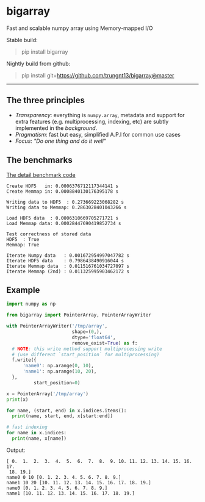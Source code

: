 # bigarray
Fast and scalable numpy array using Memory-mapped I/O

Stable build:
> pip install bigarray

Nightly build from github:
> pip install git+https://github.com/trungnt13/bigarray@master

---
## The three principles

* *Transparency*: everything is `numpy.array`, metadata and support for extra features (e.g. multiprocessing, indexing, etc) are subtly implemented in the _background_.
* *Pragmatism*: fast but easy, simplified A.P.I for common use cases
* *Focus*: _"Do one thing and do it well"_

## The benchmarks

[The detail benchmark code](https://github.com/trungnt13/bigarray/blob/master/benchmarks/mmap_vs_hdf5.py)
```
Create HDF5   in: 0.0006376712117344141 s
Create Memmap in: 0.0008840130176395178 s

Writing data to HDF5  : 0.273669223068282 s
Writing data to Memmap: 0.2863028401043266 s

Load HDF5 data  : 0.0006310669705271721 s
Load Memmap data: 0.00028447690419852734 s

Test correctness of stored data
HDF5  : True
Memmap: True

Iterate Numpy data   : 0.001672954997047782 s
Iterate HDF5 data    : 0.7986438490916044 s
Iterate Memmap data  : 0.011516761034727097 s
Iterate Memmap (2nd) : 0.011325995903462172 s
```

## Example

```python
import numpy as np

from bigarray import PointerArray, PointerArrayWriter

with PointerArrayWriter('/tmp/array',
                        shape=(0,),
                        dtype='float64',
                        remove_exist=True) as f:
  # NOTE: this write method support multiprocessing write
  # (use different `start_position` for multiprocessing)
  f.write({
      'name0': np.arange(0, 10),
      'name1': np.arange(10, 20),
  },
          start_position=0)

x = PointerArray('/tmp/array')
print(x)

for name, (start, end) in x.indices.items():
  print(name, start, end, x[start:end])

# fast indexing
for name in x.indices:
  print(name, x[name])
```

Output:
```
[ 0.  1.  2.  3.  4.  5.  6.  7.  8.  9. 10. 11. 12. 13. 14. 15. 16. 17.
 18. 19.]
name0 0 10 [0. 1. 2. 3. 4. 5. 6. 7. 8. 9.]
name1 10 20 [10. 11. 12. 13. 14. 15. 16. 17. 18. 19.]
name0 [0. 1. 2. 3. 4. 5. 6. 7. 8. 9.]
name1 [10. 11. 12. 13. 14. 15. 16. 17. 18. 19.]
```
